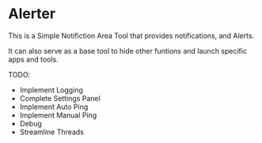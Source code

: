# Alerter
This is a Simple Notifiction Area Tool that provides notifications, and Alerts.

It can also serve as a base tool to hide other funtions and launch specific apps and tools. 

TODO:

- Implement Logging
- Complete Settings Panel
- Implement Auto Ping
- Implement Manual Ping
- Debug
- Streamline Threads